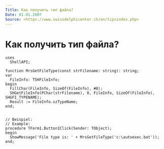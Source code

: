 ```yaml
---
Title: Как получить тип файла?
Date: 01.01.2007
Source: <https://www.swissdelphicenter.ch/en/tipsindex.php>
---
```



Как получить тип файла?
=======================

    uses
      ShellAPI;
     
    function MrsGetFileType(const strFilename: string): string;
    var
      FileInfo: TSHFileInfo;
    begin
      FillChar(FileInfo, SizeOf(FileInfo), #0);
      SHGetFileInfo(PChar(strFilename), 0, FileInfo, SizeOf(FileInfo), SHGFI_TYPENAME);
      Result := FileInfo.szTypeName;
    end;
     
     
    // Beispiel:
    // Example:
    procedure TForm1.Button1Click(Sender: TObject);
    begin
      ShowMessage('File type is: ' + MrsGetFileType('c:\autoexec.bat'));
    end;


